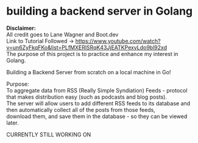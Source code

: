 # building a backend server in Golang

**Disclaimer:**<br />
    All credit goes to Lane Wagner and Boot.dev<br />
    Link to Tutorial Followed -> https://www.youtube.com/watch?v=un6ZyFkqFKo&list=PLfMXERlSRqK43JjEATKPexyLdo9bl92xd<br />
    The purpose of this project is to practice and enhance my interest in Golang.<br />

Building a Backend Server from scratch on a local machine in Go!

Purpose:<br /> 
    To aggregate data from RSS (Really Simple Syndiation) Feeds - protocol that makes distribution easy
        (such as podcasts and blog posts).<br />
    The server will allow users to add different RSS feeds to its database and then automatically collect all of the posts from those feeds,<br /> download them, and save them in the database - so they can be viewed later.

CURRENTLY STILL WORKING ON
